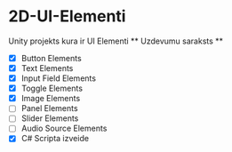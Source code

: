 # 2D-UI-Elementi
Unity projekts kura ir UI Elementi 
 ** Uzdevumu saraksts ** 
 - [x] Button Elements
 - [x] Text Elements
 - [x] Input Field Elements
 - [x] Toggle Elements
 - [x] Image Elements
 - [ ] Panel Elements
 - [ ] Slider Elements
 - [ ] Audio Source Elements
 - [x] C# Scripta izveide
